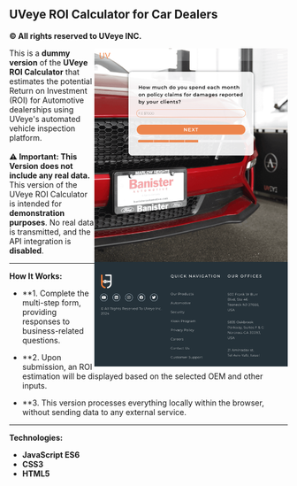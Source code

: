 ## UVeye ROI Calculator for Car Dealers
**© All rights reserved to UVeye INC.**

<img align="right" src="calculator-main.png" alt="calculator-main" width="350">

This is a **dummy version** of the **UVeye ROI Calculator** that estimates the potential Return on Investment (ROI) for Automotive dealerships using UVeye's automated vehicle inspection platform.
<br><br>
**⚠️ Important: This Version does not include any real data.**
This version of the UVeye ROI Calculator is intended for **demonstration purposes**. No real data is transmitted, and the API integration is **disabled**.

---

**How It Works:**

- **1. Complete the multi-step form, providing responses to business-related questions.
 
- **2. Upon submission, an ROI estimation will be displayed based on the selected OEM and other inputs.

- **3. This version processes everything locally within the browser, without sending data to any external service.

---

**Technologies:**

- **JavaScript ES6**
- **CSS3**
- **HTML5**
